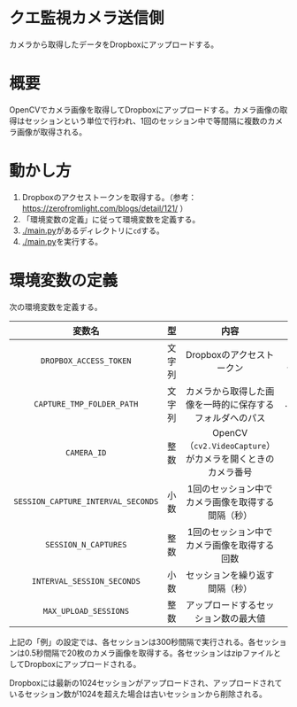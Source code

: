 # クエ監視カメラ送信側

カメラから取得したデータをDropboxにアップロードする。

# 概要

OpenCVでカメラ画像を取得してDropboxにアップロードする。カメラ画像の取得はセッションという単位で行われ、1回のセッション中で等間隔に複数のカメラ画像が取得される。

# 動かし方

1. Dropboxのアクセストークンを取得する。（参考：https://zerofromlight.com/blogs/detail/121/ ）
2. 「環境変数の定義」に従って環境変数を定義する。
3. [./main.py](./main.py)があるディレクトリに`cd`する。
4. [./main.py](./main.py)を実行する。

# 環境変数の定義

次の環境変数を定義する。

|                変数名                 |  型  |                    内容                     |         例         |
|:----------------------------------:|:---:|:-----------------------------------------:|:-----------------:|
|       `DROPBOX_ACCESS_TOKEN`       | 文字列 |             Dropboxのアクセストークン              |  （取得したアクセストークン）   |
|     `CAPTURE_TMP_FOLDER_PATH`      | 文字列 |       カメラから取得した画像を一時的に保存するフォルダへのパス        | `./__capture_tmp` |
|            `CAMERA_ID`             | 整数  | OpenCV（`cv2.VideoCapture`）がカメラを開くときのカメラ番号 |        `0`        |
| `SESSION_CAPTURE_INTERVAL_SECONDS` | 小数  |         1回のセッション中でカメラ画像を取得する間隔（秒）         |       `0.5`       |
|        `SESSION_N_CAPTURES`        | 整数  |          1回のセッション中でカメラ画像を取得する回数           |       `20`        |
|     `INTERVAL_SESSION_SECONDS`     | 小数  |              セッションを繰り返す間隔（秒）              |       `300`       |
|       `MAX_UPLOAD_SESSIONS`        | 整数  |            アップロードするセッション数の最大値             |      `1024`       |

上記の「例」の設定では、各セッションは300秒間隔で実行される。各セッションは0.5秒間隔で20枚のカメラ画像を取得する。各セッションはzipファイルとしてDropboxにアップロードされる。

Dropboxには最新の1024セッションがアップロードされ、アップロードされているセッション数が1024を超えた場合は古いセッションから削除される。